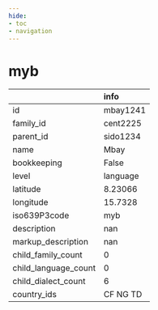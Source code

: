 ```yaml
---
hide:
- toc
- navigation
---
```

# myb
|                      | info     |
|:---------------------|:---------|
| id                   | mbay1241 |
| family_id            | cent2225 |
| parent_id            | sido1234 |
| name                 | Mbay     |
| bookkeeping          | False    |
| level                | language |
| latitude             | 8.23066  |
| longitude            | 15.7328  |
| iso639P3code         | myb      |
| description          | nan      |
| markup_description   | nan      |
| child_family_count   | 0        |
| child_language_count | 0        |
| child_dialect_count  | 6        |
| country_ids          | CF NG TD |